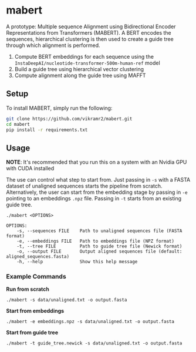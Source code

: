 # mabert
A prototype: Multiple sequence Alignment using Bidirectional Encoder Representations from Transformers (MABERT). A BERT encodes the sequences, hierarchical clustering is then used to create a guide tree through which alignment is performed.

1. Compute BERT embeddings for each sequence using the `InstaDeepAI/nucleotide-transformer-500m-human-ref` model
2. Build a guide tree using hierarchical vector clustering
3. Compute alignment along the guide tree using MAFFT

## Setup

To install MABERT, simply run the following:

```bash
git clone https://github.com/vikramr2/mabert.git
cd mabert
pip install -r requirements.txt
```

## Usage

**NOTE**: It's recommended that you run this on a system with an Nvidia GPU with CUDA installed

The use can control what step to start from. Just passing in `-s` with a FASTA dataset of unaligned sequences starts the pipeline from scratch. Alternatively, the user can start from the embedding stage by passing in `-e` pointing to an embeddings `.npz` file. Passing in `-t` starts from an existing guide tree.

```
./mabert <OPTIONS>

OPTIONS:
    -s, --sequences FILE    Path to unaligned sequences file (FASTA format)
    -e, --embeddings FILE   Path to embeddings file (NPZ format)
    -t, --tree FILE         Path to guide tree file (Newick format)
    -o, --output FILE       Output aligned sequences file (default: aligned_sequences.fasta)
    -h, --help              Show this help message
```

### Example Commands

**Run from scratch**
```
./mabert -s data/unaligned.txt -o output.fasta
```

**Start from embeddings**
```
./mabert -e embeddings.npz -s data/unaligned.txt -o output.fasta
```

**Start from guide tree**
```
./mabert -t guide_tree.newick -s data/unaligned.txt -o output.fasta
```
